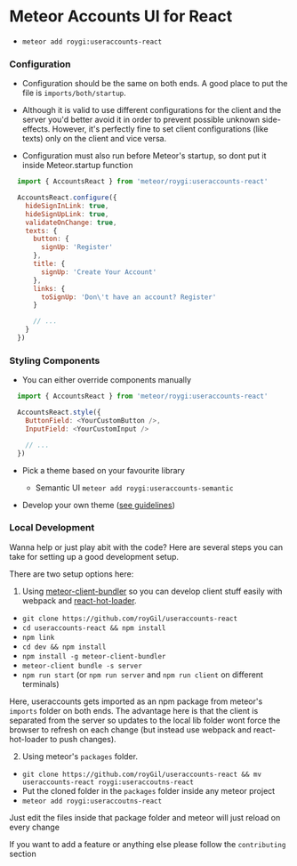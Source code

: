 # **Meteor Accounts UI for React**

* `meteor add roygi:useraccounts-react`

### Configuration

* Configuration should be the same on both ends. A good place to put the file is `imports/both/startup`.

* Although it is valid to use different configurations for the client and the server you'd better avoid it in order to prevent possible unknown side-effects.
However, it's perfectly fine to set client configurations (like texts) only on the client and vice versa.

* Configuration must also run before Meteor's startup, so dont put it inside Meteor.startup function

```javascript
  import { AccountsReact } from 'meteor/roygi:useraccounts-react'

  AccountsReact.configure({
    hideSignInLink: true,
    hideSignUpLink: true,
    validateOnChange: true,
    texts: {
      button: {
        signUp: 'Register'
      },
      title: {
        signUp: 'Create Your Account'
      },
      links: {
        toSignUp: 'Don\'t have an account? Register'
      }

      // ...
    }
  })
```

### Styling Components

* You can either override components manually

```javascript
  import { AccountsReact } from 'meteor/roygi:useraccounts-react'

  AccountsReact.style({
    ButtonField: <YourCustomButton />,
    InputField: <YourCustomInput />

    // ...
  })
```

* Pick a theme based on your favourite library

  * Semantic UI `meteor add roygi:useraccounts-semantic`


* Develop your own theme ([see guidelines](#theme-developing))

### Local Development

Wanna help or just play abit with the code? Here are several steps you can take for setting up a good development setup.

There are two setup options here:

1. Using [meteor-client-bundler](https://github.com/Urigo/meteor-client-bundler) so you can develop client stuff easily with webpack and [react-hot-loader](https://github.com/gaearon/react-hot-loader).

  * `git clone https://github.com/royGil/useraccounts-react`
  * `cd useraccounts-react && npm install`
  * `npm link`
  * `cd dev && npm install`
  * `npm install -g meteor-client-bundler`
  * `meteor-client bundle -s server`
  * `npm run start` (or `npm run server` and `npm run client` on different terminals)

  Here, useraccounts gets imported as an npm package from meteor's `imports` folder on both ends. The advantage here is that the client is separated from the server so updates to the local lib folder wont force the browser to refresh on each change (but instead use webpack and react-hot-loader to push changes).

2. Using meteor's `packages` folder.

  * `git clone https://github.com/royGil/useraccounts-react && mv useraccounts-react roygi:useraccoutns-react`
  * Put the cloned folder in the `packages` folder inside any meteor project
  * `meteor add roygi:useraccoutns-react`

  Just edit the files inside that package folder and meteor will just reload on every change

If you want to add a feature or anything else please follow the `contributing` section
